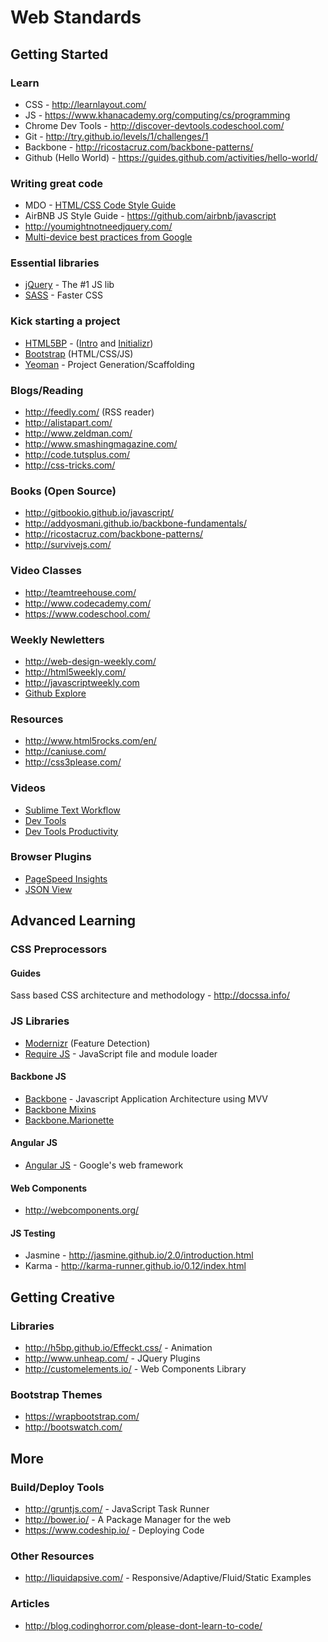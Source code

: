 # Web Standards

## Getting Started

### Learn
* CSS - http://learnlayout.com/
* JS - https://www.khanacademy.org/computing/cs/programming
* Chrome Dev Tools - http://discover-devtools.codeschool.com/
* Git - http://try.github.io/levels/1/challenges/1
* Backbone - http://ricostacruz.com/backbone-patterns/
* Github (Hello World) - https://guides.github.com/activities/hello-world/

### Writing great code
* MDO - [HTML/CSS Code Style Guide](http://mdo.github.io/code-guide/)
* AirBNB JS Style Guide - https://github.com/airbnb/javascript
* http://youmightnotneedjquery.com/
* [Multi-device best practices from Google](https://developers.google.com/web/fundamentals/)

### Essential libraries
* [jQuery](http://learn.jquery.com/about-jquery/how-jquery-works/) - The #1 JS lib
* [SASS](http://sass-lang.com) - Faster CSS

### Kick starting  a project
* [HTML5BP](http://html5boilerplate.com/) - ([Intro](https://www.youtube.com/watch?v=WkLO-q2wC80) and [Initializr](http://www.initializr.com/))
* [Bootstrap](http://getbootstrap.com/2.3.2/getting-started.html)   (HTML/CSS/JS)
* [Yeoman](http://yeoman.io/) - Project Generation/Scaffolding

### Blogs/Reading
* http://feedly.com/ (RSS reader)
* http://alistapart.com/
* http://www.zeldman.com/
* http://www.smashingmagazine.com/
* http://code.tutsplus.com/
* http://css-tricks.com/

### Books (Open Source)
* http://gitbookio.github.io/javascript/
* http://addyosmani.github.io/backbone-fundamentals/
* http://ricostacruz.com/backbone-patterns/
* http://survivejs.com/

### Video Classes
* http://teamtreehouse.com/
* http://www.codecademy.com/
* https://www.codeschool.com/

### Weekly Newletters
* http://web-design-weekly.com/
* http://html5weekly.com/
* http://javascriptweekly.com
* [Github Explore](https://github.com/explore/subscribe)

### Resources
* http://www.html5rocks.com/en/
* http://caniuse.com/
* http://css3please.com/

### Videos
* [Sublime Text Workflow](https://tutsplus.com/course/improve-workflow-in-sublime-text-2/)
* [Dev Tools](https://www.youtube.com/watch?v=qyM37XKkmKQ)
* [Dev Tools Productivity](https://www.youtube.com/watch?v=kVSo4buDAEE)

### Browser Plugins
* [PageSpeed Insights](https://chrome.google.com/webstore/detail/pagespeed-insights-by-goo/gplegfbjlmmehdoakndmohflojccocli)
* [JSON View](https://chrome.google.com/webstore/detail/jsonview/chklaanhfefbnpoihckbnefhakgolnmc)

## Advanced Learning

### CSS Preprocessors

#### Guides
Sass based CSS architecture and methodology - http://docssa.info/

### JS Libraries
* [Modernizr](http://modernizr.com/) (Feature Detection)
* [Require JS](http://requirejs.org/) - JavaScript file and module loader

#### Backbone JS
* [Backbone](http://backbonejs.org) - Javascript Application Architecture using MVV
* [Backbone Mixins](http://ricostacruz.com/backbone-patterns/#mixins)
* [Backbone.Marionette](http://marionettejs.com/)

#### Angular JS
* [Angular JS](https://angularjs.org/) - Google's web framework

#### Web Components
* http://webcomponents.org/

#### JS Testing
* Jasmine - http://jasmine.github.io/2.0/introduction.html
* Karma - http://karma-runner.github.io/0.12/index.html

## Getting Creative

### Libraries
* http://h5bp.github.io/Effeckt.css/ - Animation
* http://www.unheap.com/ - JQuery Plugins
* http://customelements.io/ - Web Components Library

### Bootstrap Themes
* https://wrapbootstrap.com/
* http://bootswatch.com/


## More

### Build/Deploy Tools
* http://gruntjs.com/ - JavaScript Task Runner
* http://bower.io/ - A Package Manager for the web
* https://www.codeship.io/ - Deploying Code

### Other Resources
* http://liquidapsive.com/ - Responsive/Adaptive/Fluid/Static Examples

### Articles
* http://blog.codinghorror.com/please-dont-learn-to-code/



